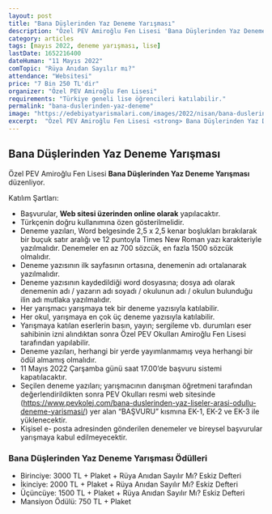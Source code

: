 ```yaml
---
layout: post
title: "Bana Düşlerinden Yaz Deneme Yarışması"
description: "Özel PEV Amiroğlu Fen Lisesi 'Bana Düşlerinden Yaz Deneme Yarışması' düzenliyor."
category: articles
tags: [mayıs 2022, deneme yarışması, lise]
lastDate: 1652216400
dateHuman: "11 Mayıs 2022"
comTopic: "Rüya Anıdan Sayılır mı?"
attendance: "Websitesi"
price: "7 Bin 250 TL'dir"
organizer: "Özel PEV Amiroğlu Fen Lisesi"
requirements: "Türkiye geneli lise öğrencileri katılabilir."
permalink: "bana-duslerinden-yaz-deneme"
image: "https://edebiyatyarismalari.com/images/2022/nisan/bana-duslerinden-yaz-deneme.jpg"
excerpt:  "Özel PEV Amiroğlu Fen Lisesi <strong> Bana Düşlerinden Yaz Deneme Yarışması </strong> düzenliyor."
---
```


## Bana Düşlerinden Yaz Deneme Yarışması
Özel PEV Amiroğlu Fen Lisesi **Bana Düşlerinden Yaz Deneme Yarışması** düzenliyor.

Katılım Şartları:
- Başvurular, **Web sitesi üzerinden online olarak** yapılacaktır.
- Türkçenin doğru kullanımına özen gösterilmelidir.
- Deneme yazıları, Word belgesinde 2,5 x 2,5 kenar boşlukları bırakılarak bir buçuk satır aralığı ve 12 puntoyla Times New Roman yazı karakteriyle yazılmalıdır. Denemeler en az 700 sözcük, en fazla 1500 sözcük olmalıdır.
- Deneme yazısının ilk sayfasının ortasına, denemenin adı ortalanarak yazılmalıdır.
- Deneme yazısının kaydedildiği word dosyasına; dosya adı olarak denemenin adı / yazarın adı soyadı / okulunun adı / okulun bulunduğu ilin adı mutlaka yazılmalıdır.
- Her yarışmacı yarışmaya tek bir deneme yazısıyla katılabilir.
- Her okul, yarışmaya en çok üç deneme yazısıyla katılabilir.
- Yarışmaya katılan eserlerin basın, yayın; sergileme vb. durumları eser sahibinin izni alındıktan sonra Özel PEV Okulları Amiroğlu Fen Lisesi tarafından yapılabilir.
- Deneme yazıları, herhangi bir yerde yayımlanmamış veya herhangi bir ödül almamış olmalıdır.
- 11 Mayıs 2022 Çarşamba günü saat 17.00’de başvuru sistemi kapatılacaktır.
- Seçilen deneme yazıları; yarışmacının danışman öğretmeni tarafından değerlendirildikten sonra PEV Okulları resmi web sitesinde (https://www.pevkolej.com/bana-duslerinden-yaz-liseler-arasi-odullu-deneme-yarismasi/) yer alan “BAŞVURU” kısmına EK-1, EK-2 ve EK-3 ile yüklenecektir.
- Kişisel e- posta adresinden gönderilen denemeler ve bireysel başvurular yarışmaya kabul edilmeyecektir.


### Bana Düşlerinden Yaz Deneme Yarışması Ödülleri
- Birinciye: 3000 TL + Plaket + Rüya Anıdan Sayılır Mı? Eskiz Defteri
- İkinciye: 2000 TL + Plaket + Rüya Anıdan Sayılır Mı? Eskiz Defteri
- Üçüncüye: 1500 TL + Plaket + Rüya Anıdan Sayılır Mı? Eskiz Defteri
- Mansiyon Ödülü: 750 TL + Plaket
